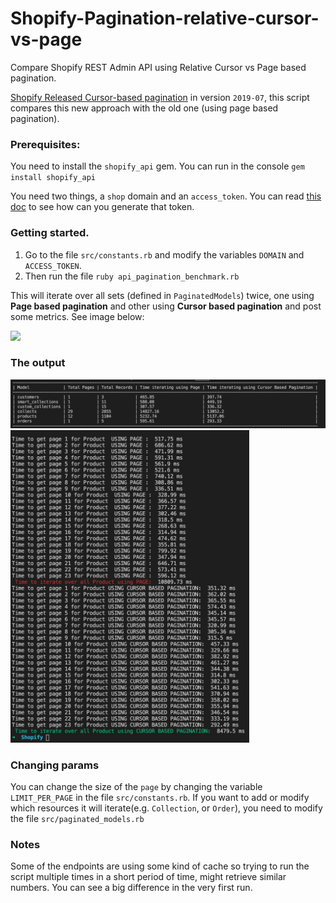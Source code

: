 # Shopify-Pagination-relative-cursor-vs-page
Compare Shopify REST Admin API using Relative Cursor vs Page based pagination. 

[Shopify Released Cursor-based pagination](https://shopify.dev/tutorials/make-paginated-requests-to-rest-admin-api) in version `2019-07`, this script compares this new approach with the old one (using page based pagination).

### Prerequisites: 
You need to install the `shopify_api` gem. You can run in the console `gem install shopify_api`

You need two things, a `shop` domain and an `access_token`. You can read [this doc](https://github.com/Shopify/shopify_api#3-requesting-access-from-a-shop) to see how can you generate that token. 

### Getting started.

1) Go to the file `src/constants.rb` and modify the variables `DOMAIN` and `ACCESS_TOKEN`.
2) Then run the file `ruby api_pagination_benchmark.rb`

This will iterate over all sets (defined in `PaginatedModels`) twice, one using **Page based pagination** and other using **Cursor based pagination** and post some metrics. See image below:

<img src="https://github.com/ignacio-chiazzo/Shopify-Pagination-relative-cursor-vs-page/blob/master/images/in.gif?raw=true">

### The output

<img src="https://github.com/ignacio-chiazzo/Shopify-Pagination-relative-cursor-vs-page/blob/master/images/Table Metrics.png?raw=true">

<img src="https://github.com/ignacio-chiazzo/Shopify-Pagination-relative-cursor-vs-page/blob/master/images/cursor_based_pagination_vs_page_based_pagination.png?raw=true" height="500">



### Changing params

You can change the size of the `page` by changing the variable `LIMIT_PER_PAGE` in the file `src/constants.rb`. If you want to add or modify which resources it will iterate(e.g. `Collection`, or `Order`), you need to modify the file `src/paginated_models.rb`

### Notes

Some of the endpoints are using some kind of cache so trying to run the script multiple times in a short period of time, might retrieve similar numbers. You can see a big difference in the very first run.

